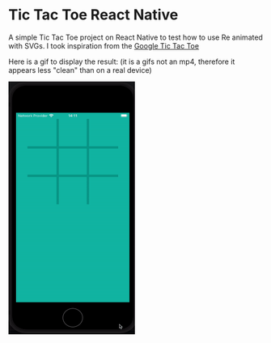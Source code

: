 # Tic Tac Toe React Native

A simple Tic Tac Toe project on React Native to test how to use Re animated with SVGs.
I took inspiration from the [Google Tic Tac Toe](https://www.google.com/search?q=google+tic+tac+toe&oq=google+tic+tac&gs_lcrp=EgZjaHJvbWUqBwgAEAAYgAQyBwgAEAAYgAQyBggBEEUYOTIHCAIQABiABDIICAMQABgWGB4yCAgEEAAYFhgeMggIBRAAGBYYHjIICAYQABgWGB4yCAgHEAAYFhgeMggICBAAGBYYHjIICAkQABgWGB7SAQkxMDcyNGowajSoAgCwAgA&sourceid=chrome&ie=UTF-8)

Here is a gif to display the result:
(it is a gifs not an mp4, therefore it appears less "clean" than on a real device)

<img src="images_readme/tictactoe.gif" width="250" height="500" alt="Alt text for GIF">
